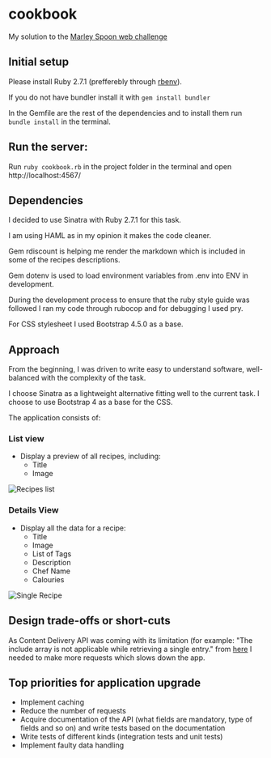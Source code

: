 # cookbook
My solution to the [Marley Spoon web challenge](https://github.com/SophiaPetrova/cookbook/blob/master/original_task.md)

## Initial setup
Please install Ruby 2.7.1 (prefferebly through [rbenv](https://github.com/rbenv/rbenv)). 

If you do not have bundler install it with `gem install bundler`

In the Gemfile are the rest of the dependencies and to install them run `bundle install` in the terminal.

## Run the server:
Run `ruby cookbook.rb` in the project folder in the terminal and open http://localhost:4567/ 

## Dependencies
I decided to use Sinatra with Ruby 2.7.1 for this task. 

I am using HAML as in my opinion it makes the code cleaner.

Gem rdiscount is helping me render the markdown which is included in some of the recipes descriptions. 

Gem dotenv is used to load environment variables from .env into ENV in development.

During the development process to ensure that the ruby style guide was followed I ran my code through rubocop and for debugging I used pry. 

For CSS stylesheet I used Bootstrap 4.5.0 as a base.

## Approach
From the beginning, I was driven to write easy to understand software, well-balanced with the complexity of the task.

I choose Sinatra as a lightweight alternative fitting well to the current task. I choose to use Bootstrap 4 as a base for the CSS. 

The application consists of:
### List view
- Display a preview of all recipes, including:
  - Title
  - Image

![Recipes list](https://www.webpagescreenshot.info/image-url/XUHAIM3qO)

### Details View
- Display all the data for a recipe:
  - Title
  - Image
  - List of Tags
  - Description
  - Chef Name
  - Calouries

![Single Recipe](https://www.webpagescreenshot.info/image-url/IeZQV3g13)

## Design trade-offs or short-cuts
As Content Delivery API was coming with its limitation (for example: "The include array is not applicable while retrieving a single entry." from [here](https://www.contentful.com/developers/docs/references/content-delivery-api/#/reference/entries/entry) I needed to make more requests which slows down the app.

## Top priorities for application upgrade
- Implement caching
- Reduce the number of requests
- Acquire documentation of the API (what fields are mandatory, type of fields and so on) and write tests based on the documentation
- Write tests of different kinds (integration tests and unit tests)
- Implement faulty data handling
